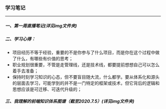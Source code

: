 ### 学习笔记

---

##### 一、第一周直播笔记(详见img文件夹)

##### 二、学习心得：

- 项目经历不等于经验，重要的不是你参与了什么项目，而是你在这个过程中做了什么，有哪些有价值的思考；
- 职业规划很重要，不管是走管理线，还是技术线，都要提前想想自己可以怎么着手去准备；
- 保持时刻学习知识的心态，但不要盲目随大流，什么都学。要从体系化和源头的层面去学习，可能学到的并不是一门特定的框架或技术，但它背后的逻辑和思想应该是可迁移、可迭代升级的；

##### 三、我理解的前端知识体系图谱（截至2020.7.5）(详见img文件夹)

